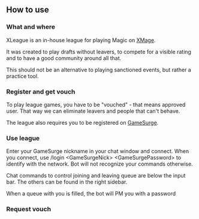 ## How to use

### What and where

XLeague is an in-house league for playing Magic on <a href="https://xmage.de/" target="_blank">XMage</a>. 

It was created to play drafts without leavers, to compete for a visible rating and to have a good community around all that. 

This should not be an alternative to playing sanctioned events, but rather a practice tool.

### Register and get vouch

To play league games, you have to be "vouched" - that means approved user. That way we can eliminate leavers and people that can't behave.

The league also requires you to be registered on <a href="https://gamesurge.net/createaccount/" target="_blank">GameSurge</a>.

### Use league

Enter your GameSurge nickname in your chat window and connect. When you connect, use <span class="code">/login &lt;GameSurgeNick&gt; &lt;GameSurgePassword&gt;</span> to identify with the network. Bot will not recognize your commands otherwise.

Chat commands to control joining and leaving queue are below the input bar. The others can be found in the right sidebar.

When a queue with you is filled, the bot will PM you with a password

### Request vouch
